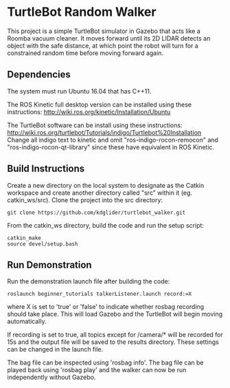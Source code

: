 # TurtleBot Random Walker
This project is a simple TurtleBot simulator in Gazebo that acts like a Roomba vacuum cleaner. It moves forward until its 2D LIDAR detects an object with the safe distance, at which point the robot will turn for a constrained random time before moving forward again.


## Dependencies
The system must run Ubuntu 16.04 that has C++11.

The ROS Kinetic full desktop version can be installed using these instructions:
http://wiki.ros.org/kinetic/Installation/Ubuntu

The TurtleBot software can be install using these instructions:
http://wiki.ros.org/turtlebot/Tutorials/indigo/Turtlebot%20Installation
Change all indigo text to kinetic and omit "ros-indigo-rocon-remocon" and "ros-indigo-rocon-qt-library" since these have equivalent in ROS Kinetic.


## Build Instructions
Create a new directory on the local system to designate as the Catkin workspace and create another directory called "src" within it (eg. catkin_ws/src). Clone the project into the src directory:
```
git clone https://github.com/kdglider/turtlebot_walker.git
```
From the catkin_ws directory, build the code and run the setup script:
```
catkin_make
source devel/setup.bash
```


## Run Demonstration
Run the demonstration launch file after building the code:
```
roslaunch beginner_tutorials talkerListener.launch record:=X
```
where X is set to 'true' or 'false' to indicate whether rosbag recording should take place. This will load Gazebo and the TurtleBot will begin moving automatically.

If recording is set to true, all topics except for /camera/* will be recorded for 15s and the output file will be saved to the results directory. These settings can be changed in the launch file. 

The bag file can be inspected using 'rosbag info'. The bag file can be played back using 'rosbag play' and the walker can now be run independently without Gazebo.


